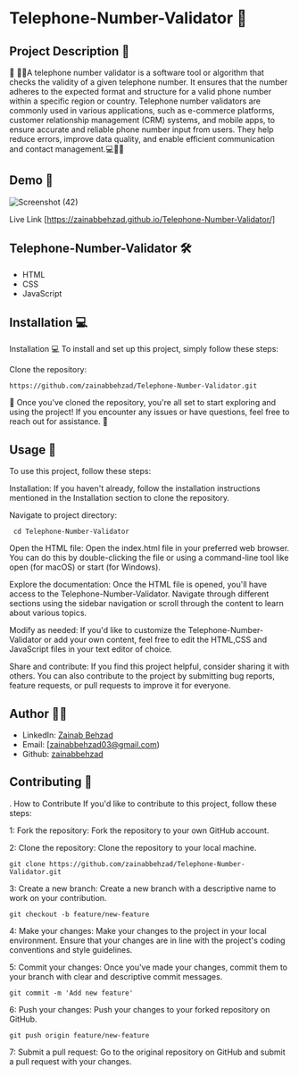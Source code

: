 # Telephone-Number-Validator 🚀

## Project Description 📝

🌟 👩‍💻A telephone number validator is a software tool or algorithm that checks the validity of a given telephone number. It ensures that the number adheres to the expected format and structure for a valid phone number within a specific region or country. Telephone number validators are commonly used in various applications, such as e-commerce platforms, customer relationship management (CRM) systems, and mobile apps, to ensure accurate and reliable phone number input from users. They help reduce errors, improve data quality, and enable efficient communication and contact management.💻📝🚀

## Demo 📸
![Screenshot (42)](https://github.com/zainabbehzad/Telephone-Number-Validator/assets/168668702/3d559e7d-2364-49b1-b0cf-0524040ac675)

Live Link [https://zainabbehzad.github.io/Telephone-Number-Validator/]

## Telephone-Number-Validator 🛠️
- HTML
- CSS
- JavaScript

## Installation 💻

Installation 💻
To install and set up this project, simply follow these steps:

Clone the repository:

    https://github.com/zainabbehzad/Telephone-Number-Validator.git

🎉 Once you've cloned the repository, you're all set to start exploring and using the project! If you encounter any issues or have questions, feel free to reach out for assistance. 🚀

## Usage 🎯
To use this project, follow these steps:

Installation: If you haven't already, follow the installation instructions mentioned in the Installation section to clone the repository.

Navigate to project directory:

     cd Telephone-Number-Validator

Open the HTML file: Open the index.html file in your preferred web browser. You can do this by double-clicking the file or using a command-line tool like open (for macOS) or start (for Windows).

Explore the documentation: Once the HTML file is opened, you'll have access to the Telephone-Number-Validator. Navigate through different sections using the sidebar navigation or scroll through the content to learn about various topics.

Modify as needed: If you'd like to customize the Telephone-Number-Validator or add your own content, feel free to edit the HTML,CSS and JavaScript files in your text editor of choice.

Share and contribute: If you find this project helpful, consider sharing it with others. You can also contribute to the project by submitting bug reports, feature requests, or pull requests to improve it for everyone.


## Author 👩‍💻

- LinkedIn: [Zainab Behzad](https://www.linkedin.com/in/zainab-behzad-3126692b5)
- Email: [zainabbehzad03@gmail.com)
- Github: [zainabbehzad](https://github.com/)

## Contributing 🤝

. How to Contribute
If you'd like to contribute to this project, follow these steps:

1: Fork the repository: Fork the repository to your own GitHub account.

2: Clone the repository: Clone the repository to your local machine.

    git clone https://github.com/zainabbehzad/Telephone-Number-Validator.git

3: Create a new branch: Create a new branch with a descriptive name to work on your contribution.

    git checkout -b feature/new-feature

4: Make your changes: Make your changes to the project in your local environment. Ensure that your changes are in line with the project's coding conventions and style guidelines.

5: Commit your changes: Once you've made your changes, commit them to your branch with clear and descriptive commit messages.

    git commit -m 'Add new feature'

6: Push your changes: Push your changes to your forked repository on GitHub.

    git push origin feature/new-feature
    
7: Submit a pull request: Go to the original repository on GitHub and submit a pull request with your changes.
